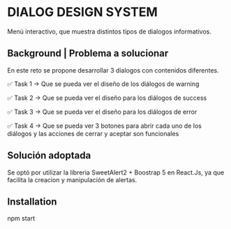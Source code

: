 
# DIALOG DESIGN SYSTEM

Menú interactivo, que muestra distintos tipos de dialogos informativos. 

## Background | Problema a solucionar

En este reto se propone desarrollar 3 dialogos con contenidos diferentes.

✅ Task 1 → Que se pueda ver el diseño de los diálogos de warning

✅ Task 2 → Que se pueda ver el diseño para los diálogos de success

✅ Task 3 → Que se pueda ver el diseño para los diálogos de error

✅ Task 4 → Que se pueda ver 3 botones para abrir cada uno de los diálogos y las acciones de cerrar y aceptar son funcionales

## Solución adoptada

Se optó por utilizar la libreria SweetAlert2 + Boostrap 5 en React.Js, ya que facilita la creacion y manipulación de alertas.

## Installation

npm start



